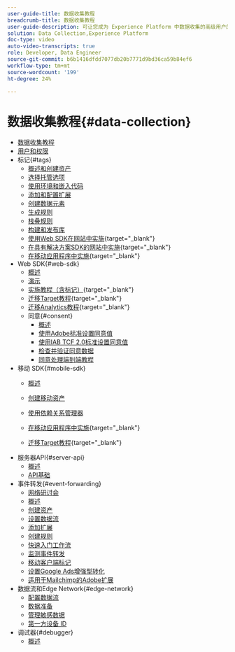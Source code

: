 ```yaml
---
user-guide-title: 数据收集教程
breadcrumb-title: 数据收集教程
user-guide-description: 可让您成为 Experience Platform 中数据收集的高级用户的操作方法视频和教程。
solution: Data Collection,Experience Platform
doc-type: video
auto-video-transcripts: true
role: Developer, Data Engineer
source-git-commit: b6b1416dfdd7077db20b7771d9bd36ca59b84ef6
workflow-type: tm+mt
source-wordcount: '199'
ht-degree: 24%

---
```



# 数据收集教程{#data-collection}

+ [数据收集教程](overview.md)
+ [用户和权限](admin/users-and-permissions.md)
+ 标记{#tags}
   + [概述和创建资产](tags/create-a-property.md)
   + [选择托管选项](tags/choose-a-hosting-option.md)
   + [使用环境和嵌入代码](tags/use-environments-and-embed-codes.md)
   + [添加和配置扩展](tags/add-and-configure-extensions.md)
   + [创建数据元素](tags/create-data-elements.md)
   + [生成规则](tags/build-rules.md)
   + [栈叠规则](tags/stack-rules.md)
   + [构建和发布库](tags/build-and-publish-a-library.md)
   + [使用Web SDK在网站中实施](https://experienceleague.adobe.com/zh-hans/docs/platform-learn/implement-web-sdk/overview){target="_blank"}
   + [在具有解决方案SDK的网站中实施](https://experienceleague.adobe.com/docs/platform-learn/implement-in-websites/overview.html?lang=zh-Hans){target="_blank"}
   + [在移动应用程序中实施](https://experienceleague.adobe.com/zh-hans/docs/platform-learn/implement-mobile-sdk/overview){target="_blank"}
+ Web SDK{#web-sdk}
   + [概述](web-sdk/overview.md)
   + [演示](web-sdk/demo.md)
   + [实施教程（含标记）](https://experienceleague.adobe.com/zh-hans/docs/platform-learn/implement-web-sdk/overview){target="_blank"}
   + [迁移Target教程](https://experienceleague.adobe.com/zh-hans/docs/platform-learn/migrate-target-to-websdk/introduction){target="_blank"}
   + [迁移Analytics教程](https://experienceleague.adobe.com/zh-hans/docs/platform-learn/migrate-analytics-to-websdk/migration-to-websdk-overview){target="_blank"}
   + 同意{#consent}
      + [概述](web-sdk/consent/overview.md)
      + [使用Adobe标准设置同意值](web-sdk/consent/set-consent-adobe.md)
      + [使用IAB TCF 2.0标准设置同意值](web-sdk/consent/set-consent-iab.md)
      + [检查并验证同意数据](web-sdk/consent/inspect.md)
      + [同意处理端到端教程](web-sdk/consent/tutorial.md)
+ 移动 SDK{#mobile-sdk}
   + [概述](mobile-sdk/overview.md)
   + [创建移动资产](mobile-sdk/create-mobile-properties.md)
   + [使用依赖关系管理器](mobile-sdk/use-dependency-managers.md)
   + [在移动应用程序中实施](https://experienceleague.adobe.com/zh-hans/docs/platform-learn/implement-mobile-sdk/overview){target="_blank"}

   + [迁移Target教程](https://experienceleague.adobe.com/zh-hans/docs/platform-learn/migrate-target-to-mobile-sdk-decisioning/overview){target="_blank"}
+ 服务器API{#server-api}
   + [概述](server-api/overview.md)
   + [API基础](server-api/introduction.md)
+ 事件转发{#event-forwarding}
   + [网络研讨会](event-forwarding/webinar.md)
   + [概述](event-forwarding/overview.md)
   + [创建资产](event-forwarding/create-a-property.md)
   + [设置数据流](event-forwarding/set-up-a-datastream.md)
   + [添加扩展](event-forwarding/add-an-extension.md)
   + [创建规则](event-forwarding/create-a-rule.md)
   + [快速入门工作流](event-forwarding/quick-start-workflows.md)
   + [监测事件转发](event-forwarding/monitor.md)
   + [移动客户端标记](event-forwarding/consider-moving-tags.md)
   + [设置Google Ads增强型转化](event-forwarding/set-up-google-ads-enhanced-conversions.md)
   + [适用于Mailchimp的Adobe扩展](event-forwarding/adobe-extension-for-mailchimp.md)
+ 数据流和Edge Network{#edge-network}
   + [配置数据流](edge/configure-datastreams.md)
   + [数据准备](edge/data-prep.md)
   + [管理敏感数据](edge/manage-sensitive-data-in-datastreams.md)
   + [第一方设备 ID](edge/generate-first-party-device-ids.md)
+ 调试器{#debugger}
   + [概述](debugger/overview.md)

